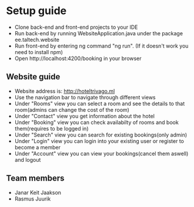 # Setup guide
* Clone back-end and front-end projects to your IDE
* Run back-end by running WebsiteApplication.java under the package ee.taltech.website
* Run front-end by entering ng command "ng run". (If it doesn't work you need to install npm)
* Open http://localhost:4200/booking in your browser

## Website guide
* Website address is: http://hoteltrivago.ml
* Use the navigation bar to navigate through different views
* Under "Rooms" view you can select a room and see the details to that room(admins can change the cost of the room)
* Under "Contact" view you get information about the hotel
* Under "Booking" view you can check availabilty of rooms and book them(requires to be logged in)
* Under "Search" view you can search for existing bookings(only admin)
* Under "Login" view you can login into your existing user or register to become a member
* Under "Account" view you can view your bookings(cancel them aswell) and logout

## Team members
* Janar Keit Jaakson
* Rasmus Juurik
